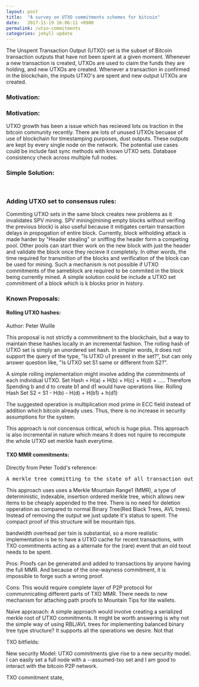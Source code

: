 ```yaml
---
layout: post
title:  "A survey on UTXO commitments schemes for bitcoin"
date:   2017-11-19 16:06:11 +0900
permalink: /utxo-commitments
categories: jekyll update
---
```

The Unspent Transaction Output (UTXO) set is the subset of Bitcoin transaction outputs that have not been spent at a given moment. Whenever a new
transaction is created, UTXOs are used to claim the funds they are holding, and new UTXOs are created. Whenever a transaction in confirmed in the blockchain, the inputs UTXO's are spent and new output UTXOs are created.

<h3>Motivation:</h3>

<h3>Motivation:</h3>
UTXO growth has been a issue which has recieved lots os traction in the bitcoin community recently. There are lots of unused UTXOs becuase of use of blockchain for timestamping purposes, dust outputs. These outputs are kept by every single node on the network.
The potential use cases could be include fast sync methods with known UTXO sets.
Database consistency check across multiple full nodes.

</br>
<h3>Simple Solution:</h3>
</br> 

<h3>Adding UTXO set to consensus rules:</h3>

Commiting UTXO sets in the same block creates new problems as it invalidates SPV mining. SPV mining(mining empty blocks without verifing the previous block) is also useful because it mitigates certain transaction delays in propogation of entire block. Currently, block witholding attack is made harder by "Header stealing" or sniffing the header form a competing pool. Other pools can start thier work on the new block with just the header and validate the block once they recieve it completely. In other words, the time required for transmition of the blocks and verification of the block can be used for mining. Such a mechanism is not possible if UTXO commitments of the sameblock are required to be commited in the block being currently mined.
A simple solution could be include a UTXO set commitment of a block which is k blocks prior in history.

<h3>Known Proposals:</h3>

<h4>Rolling UTXO hashes:</h4>
Author: Peter Wuille

This proposal is not strictly a commmitment to the blockchain, but a way to maintain these hashes locally in an incremental fashion. The rolling hash of UTXO set is simply an unordered set hash. In simpler words, it does not support the query of the type, "Is UTXO u1 present in the set?", but can only answer question like,
"Is UTXO set S1 same or different from S2?".

A simple rolling implementation might involve adding the commitments of each individual UTXO.
Set Hash = H(a) + H(b) + H(c) + H(d) + .....
Therefore Spending b and d to create b1 and d1 would have operations like:
Rolling Hash Set S2 = S1 - H(b) - H(d) + H(b1) + h(d1)

The suggested operation is multiplication mod prime in ECC field instead of addition which bitcoin already uses. Thus, there is no increase in security assumptions for the system.

This approach is not concensus critical, which is huge plus. This approach is also incremental in nature which means it does not rquire to recompute the whole UTXO set merkle hash everytime. 

<h4>TXO MMR commitments: </h4>

Directly from Peter Todd's reference:
<pre>
A merkle tree committing to the state of all transaction outputs, both spent and unspent, can provide a method of compactly proving the current state of an output. This lets us “archive” less frequently accessed parts of the UTXO set, allowing full nodes to discard the associated data, still providing a mechanism to spend those archived outputs by proving to those nodes that the outputs are in fact unspent.
</pre>
This approach uses uses a Merkle Mountain Range1 (MMR), a type of deterministic, indexable, insertion ordered merkle tree, which allows new items to be cheaply appended to the tree. There is no need for deletion opperation as compared to normal Binary Tree(Red Black Trees, AVL trees). Instead of removing the output we just update it's status to spent. The compact proof of this structure will be mountain tips. 

bandwidth overhead per txin is substantial, so a more realistic implementation is be to have a UTXO cache for recent transactions, with TXO commitments acting as a alternate for the (rare) event that an old txout needs to be spent.

Pros: 
Proofs can be generated and added to transactions by anyone having the full MMR. And because of the one-wayness commitment, it is impossible to forge such a wrong proof. 

Cons:
This would require complete layer of P2P protocol for communnicating different parts of TXO MMR. There needs to new mechanism for attaching path proofs to Mountain Tips for lite wallets. 

Naive appraoach:
A simple approach would involve creating a serialized merkle root of UTXO commitments. It might be worth answering is why not the simple way of using RBL/AVL trees for implementing balanced binary tree type structure? It supports all the operations we desire. Not that 

TXO bitfields:

New security Model:
UTXO commitments give rise to a new security model. I can easily set a full node with a --assumed-txo set and I am good to interact with the bitcoin P2P network.  

TXO commitment state, 
